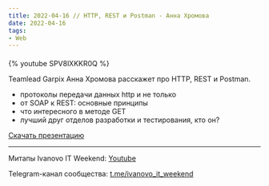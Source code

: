 ```yaml
---
title: 2022-04-16 // HTTP, REST и Postman - Анна Хромова
date: 2022-04-16
tags:
- Web
---
```


#### 

{% youtube SPV8lXKKR0Q %}

Teamlead Garpix Анна Хромова расскажет про HTTP, REST и Postman.

- протоколы передачи данных http и не только
- от SOAP к REST: основные принципы
- что интересного в методе GET
- лучший друг отделов разработки и тестирования, кто он?

[Скачать презентацию](/ivanovo-it-weekend/images/2022-04-16/2022-04-16-http-rest-postman.pptx)

---

Митапы Ivanovo IT Weekend: [Youtube](https://www.youtube.com/channel/UCvNa9tbtI1_xgiY6F1QvQZQ)

Telegram-канал сообщества: [t.me/ivanovo_it_weekend](https://t.me/ivanovo_it_weekend)
